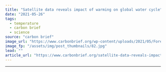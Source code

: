 ```yaml
---
title: "Satellite data reveals impact of warming on global water cycle"
date: "2021-05-26"
tags: 
  - temperature
  - carbon brief
  - science
source: "carbon brief"
image_url: "https://www.carbonbrief.org/wp-content/uploads/2021/05/Forest-and-water-vapour-Iguazu-National-Park-in-Brazil-2CT9XR2-583x372.jpg"
image_fp: "/assets/img/post_thumbnails/82.jpg"
lead: ""
article_url: "https://www.carbonbrief.org/satellite-data-reveals-impact-of-warming-on-global-water-cycle"
---
```


---
